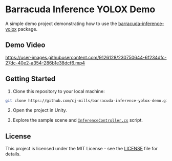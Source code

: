 # Barracuda Inference YOLOX Demo
 A simple demo project demonstrating how to use the [barracuda-inference-yolox](https://github.com/cj-mills/unity-barracuda-inference-yolox) package.



## Demo Video
https://user-images.githubusercontent.com/9126128/230750644-6f234dfc-27dc-40e2-a354-286b1e38dcf6.mp4



## Getting Started

1. Clone this repository to your local machine:
```bash
git clone https://github.com/cj-mills/barracuda-inference-yolox-demo.git
```
2. Open the project in Unity.

3. Explore the sample scene and [`InferenceController.cs`](https://github.com/cj-mills/barracuda-inference-yolox-demo/blob/5cdfad9df93510755dd5ace6c74fb491a3010630/Assets/Scripts/InferenceController.cs)  script.



## License

This project is licensed under the MIT License - see the [LICENSE](LICENSE) file for details.